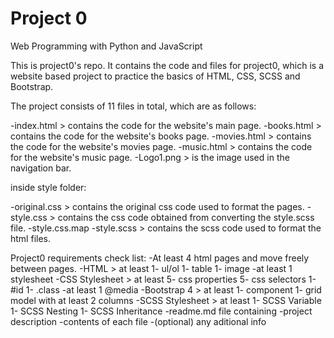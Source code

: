 # Project 0

Web Programming with Python and JavaScript

This is project0's repo.
It contains the code and files for project0, which is a website based project to practice the basics of HTML, CSS, SCSS and Bootstrap.

The project consists of 11 files in total, which are as follows:

-index.html > contains the code for the website's main page.
-books.html > contains the code for the website's books page.
-movies.html > contains the code for the website's movies page.
-music.html > contains the code for the website's music page.
-Logo1.png > is the image used in the navigation bar.

inside style folder:

-original.css > contains the original css code used to format the pages.
-style.css > contains the css code obtained from converting the style.scss file.
-style.css.map
-style.scss > contains the scss code used to format the html files.

Project0 requirements check list:
-At least 4 html pages and move freely between pages.
-HTML > at least  1- ul/ol 1- table 1- image
-at least 1 stylesheet
-CSS Stylesheet > at least 5- css properties 5- css selectors 1- #id 1- .class
-at least 1 @media
-Bootstrap 4 > at least 1- component 1- grid model with at least 2 columns
-SCSS Stylesheet > at least 1- SCSS Variable 1- SCSS Nesting 1- SCSS Inheritance
-readme.md file containing -project description -contents of each file -(optional) any aditional info
